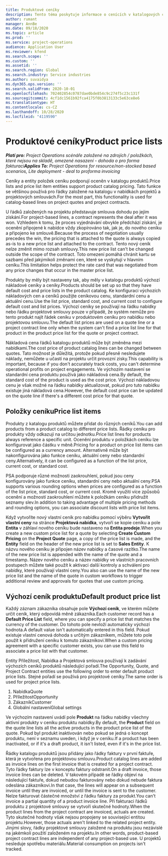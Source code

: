 ```yaml
---
title: Produktové ceníky
description: Tento téma poskytuje informace o cenících v katalogových cenách používaných pro projektové nabídky a smlouvy.
author: rumant
manager: AnnBe
ms.date: 09/18/2020
ms.topic: article
ms.prod: ''
ms.service: project-operations
audience: Application User
ms.reviewer: kfend
ms.search.scope: ''
ms.custom: ''
ms.assetid: ''
ms.search.region: Global
ms.search.industry: Service industries
ms.author: suvaidya
ms.dyn365.ops.version: ''
ms.search.validFrom: 2020-10-01
ms.openlocfilehash: 702402854c0787dae0bde854c9c274f5c23c131f
ms.sourcegitcommit: 4cf1dc1561b92fca4175f0b3813133c5e63ce8e6
ms.translationtype: HT
ms.contentlocale: cs-CZ
ms.lasthandoff: 10/28/2020
ms.locfileid: "4119590"
---
```

# <a name="product-price-lists"></a><span data-ttu-id="c128c-103">Produktové ceníky</span><span class="sxs-lookup"><span data-stu-id="c128c-103">Product price lists</span></span>

<span data-ttu-id="c128c-104">_**Platí pro:** Project Operations scénáře založené na zdrojích / položkách, které nejsou na skladě, omezené nasazení - dohoda o pro forma fakturaci_</span><span class="sxs-lookup"><span data-stu-id="c128c-104">_**Applies To:** Project Operations for resource/non-stocked based scenarios, Lite deployment - deal to proforma invoicing_</span></span>

<span data-ttu-id="c128c-105">Ceníky a entity položek ceníku podporují oceněn v katalogu produktů.</span><span class="sxs-lookup"><span data-stu-id="c128c-105">Price lists and price list item entities support product catalog pricing.</span></span> <span data-ttu-id="c128c-106">Tato funkce se většinou používá pro řádky založené na katalogu v nabídkách projektů a projektových smlouvách.</span><span class="sxs-lookup"><span data-stu-id="c128c-106">For the most part, this functionality is used for catalog-based lines on project quotes and project contracts.</span></span>

<span data-ttu-id="c128c-107">U řádků založených na projektu představuje smlouva dohodu po jejím získání.</span><span class="sxs-lookup"><span data-stu-id="c128c-107">For project-based lines, a contract represents the deal after it was won.</span></span> <span data-ttu-id="c128c-108">Vzhledem k tomu, že proces vyjednávání obvykle předchází získání, je ocenění připojené k nabídce vždy zkopírováno tak, jak je, do nového ceníku a připojeno ke smlouvě.</span><span class="sxs-lookup"><span data-stu-id="c128c-108">Because the process of negotiation usually precedes the win, the pricing that is attached to the quote is always copied as-is to a new price list and attached to the contract.</span></span> <span data-ttu-id="c128c-109">Tento nový ceník nelze změnit mimo rozsah smlouvy.</span><span class="sxs-lookup"><span data-stu-id="c128c-109">This new price list can't be changed outside the scope of the contract.</span></span> <span data-ttu-id="c128c-110">Toto omezení pomáhá chránit kartu se sazbami před jakýmikoli změnami cen, které se vyskytují v hlavním ceníku.</span><span class="sxs-lookup"><span data-stu-id="c128c-110">This limitation helps protect the rate card that was negotiated from any price changes that occur in the master price list.</span></span>

<span data-ttu-id="c128c-111">Produkty by měly být nastaveny tak, aby měly v katalogu produktů výchozí nákladové ceníky a ceníky.</span><span class="sxs-lookup"><span data-stu-id="c128c-111">Products should be set up so that they have default cost and price lists in the product catalog.</span></span> <span data-ttu-id="c128c-112">Ke konfiguraci výchozích nákladových cen a ceníků použijte ceníkovou cenu, standardní cenu a aktuální cenu.</span><span class="sxs-lookup"><span data-stu-id="c128c-112">Use the list price, standard cost, and current cost to configure default cost and list prices.</span></span> <span data-ttu-id="c128c-113">Výchozí ceníky se používají na řádku nabídky nebo řádku projektové smlouvy pouze v případě, že systém nemůže pro tento produkt najít řádek ceníku v produktovém ceníku pro nabídku nebo projektovou smlouvu.</span><span class="sxs-lookup"><span data-stu-id="c128c-113">The default list prices are used on a quote line or a project contract line only when the system can't find a price list line for that product in the product price list for the quote or project contract.</span></span>

<span data-ttu-id="c128c-114">Nákladová cena řádků katalogu produktů může být změněna mezi nabídkami.</span><span class="sxs-lookup"><span data-stu-id="c128c-114">The cost price of product catalog lines can be changed between quotes.</span></span> <span data-ttu-id="c128c-115">Tato možnost je důležitá, protože pokud přesně nesledujete náklady, nemůžete u učastí na projektu určit provozní zisky.</span><span class="sxs-lookup"><span data-stu-id="c128c-115">This capability is important, because if you don't accurately track costs, you can't determine operational profits on project engagements.</span></span> <span data-ttu-id="c128c-116">Ve výchozím nastavení se standardní cena produktu používá jako nákladová cena.</span><span class="sxs-lookup"><span data-stu-id="c128c-116">By default, the standard cost of the product is used as the cost price.</span></span> <span data-ttu-id="c128c-117">Výchozí nákladovou cenu je však možné na řádku nabídky aktualizovat, pokud pro tuto nabídku existuje jiná nákladová cena.</span><span class="sxs-lookup"><span data-stu-id="c128c-117">However, the default cost price can be updated on the quote line if there's a different cost price for that quote.</span></span>

## <a name="price-list-items"></a><span data-ttu-id="c128c-118">Položky ceníku</span><span class="sxs-lookup"><span data-stu-id="c128c-118">Price list items</span></span>

<span data-ttu-id="c128c-119">Produkty z katalogu produktů můžete přidat do různých ceníků.</span><span class="sxs-lookup"><span data-stu-id="c128c-119">You can add products from a product catalog to different price lists.</span></span> <span data-ttu-id="c128c-120">Řádky ceníku pro produkty vždy odkazují na určitou jednotku.</span><span class="sxs-lookup"><span data-stu-id="c128c-120">Price list lines for products always reference a specific unit.</span></span> <span data-ttu-id="c128c-121">Ocenění produktu v položkách ceníku lze konfigurovat jako částku v měně.</span><span class="sxs-lookup"><span data-stu-id="c128c-121">Pricing for a product on price list items can be configured as a currency amount.</span></span> <span data-ttu-id="c128c-122">Alternativně může být nakonfigurována jako funkce ceníku, aktuální ceny nebo standardní ceny.</span><span class="sxs-lookup"><span data-stu-id="c128c-122">Alternatively, it can be configured as a function of the list price, current cost, or standard cost.</span></span>

<span data-ttu-id="c128c-123">PSA podporuje různé možnosti zaokrouhlení, pokud jsou ceny konfigurovány jako funkce ceníku, standardní ceny nebo aktuální ceny.</span><span class="sxs-lookup"><span data-stu-id="c128c-123">PSA supports various rounding options when prices are configured as a function of the list price, standard cost, or current cost.</span></span> <span data-ttu-id="c128c-124">Kromě využití více způsobů ocenění a možností zaokrouhlení můžete k položkám ceníku přidružit seznamy slev.</span><span class="sxs-lookup"><span data-stu-id="c128c-124">In addition to taking advantage of multiple pricing methods and rounding options, you can associate discount lists with price list items.</span></span> 

<span data-ttu-id="c128c-125">Když vytvoříte nový vlastní ceník pro nabídku pomocí výběru **Vytvořit vlastní ceny** na stránce **Projektová nabídka**, vytvoří se kopie ceníku a pole **Entita** v záhlaví nového ceníku bude nastaveno na **Entita prodeje**.</span><span class="sxs-lookup"><span data-stu-id="c128c-125">When you create a new custom price list for a quote by selecting **Create Custom Pricing** on the **Project Quote** page, a copy of the price list is made, and the **Entity** field on the header of the new price list is set to **Sales Entity**.</span></span> <span data-ttu-id="c128c-126">K názvu nového ceníku je připojen název nabídky a časové razítko.</span><span class="sxs-lookup"><span data-stu-id="c128c-126">The name of the new price list is appended with the name of the quote and a timestamp.</span></span> <span data-ttu-id="c128c-127">Název nového ceníku a název nabídky ve vlastních pracovních postupech můžete také použít k aktivaci další kontroly a schválení pro nabídky, které používají vlastní ceny.</span><span class="sxs-lookup"><span data-stu-id="c128c-127">You also can use the name of the new price list and the name of the quote in custom workflows to trigger additional review and approvals for quotes that use custom pricing.</span></span>

 
## <a name="default-product-price-list"></a><span data-ttu-id="c128c-128">Výchozí ceník produktu</span><span class="sxs-lookup"><span data-stu-id="c128c-128">Default product price list</span></span>
<span data-ttu-id="c128c-129">Každý záznam zákazníka obsahuje pole **Výchozí ceník**, ve kterém můžete určit ceník, který odpovídá měně zákazníka.</span><span class="sxs-lookup"><span data-stu-id="c128c-129">Each customer record has a **Default Price List** field, where you can specify a price list that matches the currency of the customer.</span></span> <span data-ttu-id="c128c-130">Do tohoto pole nevloží automaticky výchozí hodnota.</span><span class="sxs-lookup"><span data-stu-id="c128c-130">A default value isn't automatically entered in this field.</span></span> <span data-ttu-id="c128c-131">Pokud existuje vlastní cenová dohoda s určitým zákazníkem, můžete toto pole použít k přidružení ceníku k tomuto zákazníkovi.</span><span class="sxs-lookup"><span data-stu-id="c128c-131">When a custom pricing agreement with a specific customer exists, you can use this field to associate a price list with that customer.</span></span>

<span data-ttu-id="c128c-132">Entity Příležitost, Nabídka a Projektová smlouva používají k zadávání výchozích ceníků produktů následující pořadí.</span><span class="sxs-lookup"><span data-stu-id="c128c-132">The Opportunity, Quote, and Project Contract entities use the following order to enter default product price lists.</span></span> <span data-ttu-id="c128c-133">Stejné pořadí se používá pro projektové ceníky.</span><span class="sxs-lookup"><span data-stu-id="c128c-133">The same order is used for project price lists.</span></span>

1.  <span data-ttu-id="c128c-134">Nabídka</span><span class="sxs-lookup"><span data-stu-id="c128c-134">Quote</span></span>
2.  <span data-ttu-id="c128c-135">Příležitost</span><span class="sxs-lookup"><span data-stu-id="c128c-135">Opportunity</span></span>
3.  <span data-ttu-id="c128c-136">Zákazník</span><span class="sxs-lookup"><span data-stu-id="c128c-136">Customer</span></span>
4.  <span data-ttu-id="c128c-137">Globální nastavení</span><span class="sxs-lookup"><span data-stu-id="c128c-137">Global settings</span></span> 

<span data-ttu-id="c128c-138">Ve výchozím nastavení uvádí pole **Produkt** na řádku nabídky všechny aktivní produkty v ceníku produktu nabídky.</span><span class="sxs-lookup"><span data-stu-id="c128c-138">By default, the **Product** field on the quote line lists all the active products in the product price list of the quote.</span></span> <span data-ttu-id="c128c-139">Pokud byl produkt inaktivován nebo pokud se jedná o koncept produktu, není v seznamu uveden, i když je v ceníku.</span><span class="sxs-lookup"><span data-stu-id="c128c-139">If a product has been inactivated, or if it's a draft product, it isn't listed, even if it's in the price list.</span></span> 

<span data-ttu-id="c128c-140">Řádky katalogu produktů jsou přidány jako řádky faktury v první faktuře, která je vytvořena pro projektovou smlouvu.</span><span class="sxs-lookup"><span data-stu-id="c128c-140">Product catalog lines are added as invoice lines on the first invoice that is created for a project contract.</span></span> <span data-ttu-id="c128c-141">Tyto řádky faktury lze v konceptu faktury odstranit.</span><span class="sxs-lookup"><span data-stu-id="c128c-141">On a draft invoice, those invoice lines can be deleted.</span></span> <span data-ttu-id="c128c-142">V takovém případě se řádky objeví na následující faktuře, dokud nebudou fakturovány nebo dokud nebude faktura odeslána zákazníkovi.</span><span class="sxs-lookup"><span data-stu-id="c128c-142">In that case, the lines will appear on a subsequent invoice until they are invoiced, or until the invoice is sent to the customer.</span></span> <span data-ttu-id="c128c-143">Nelze fakturovat částečné množství z řádku faktury za produkt.</span><span class="sxs-lookup"><span data-stu-id="c128c-143">You can't invoice a partial quantity of a product invoice line.</span></span> <span data-ttu-id="c128c-144">Při fakturaci řádků produktu z projektové smlouvy se vytvoří skutečné hodnoty.</span><span class="sxs-lookup"><span data-stu-id="c128c-144">When the product lines from the project contract are invoiced, actuals are created.</span></span> <span data-ttu-id="c128c-145">Tyto skutečné hodnoty však nejsou propojeny se související entitou projektu.</span><span class="sxs-lookup"><span data-stu-id="c128c-145">However, those actuals aren't linked to the related project entity.</span></span> <span data-ttu-id="c128c-146">Jinými slovy, řádky projektové smlouvy založené na produktu jsou nezávislé na jakémkoli použití založeném na projektu.</span><span class="sxs-lookup"><span data-stu-id="c128c-146">In other words, product-based project contract lines are independent of any project-based use.</span></span> <span data-ttu-id="c128c-147">U projektů nesleduje spotřebu materiálu.</span><span class="sxs-lookup"><span data-stu-id="c128c-147">Material consumption on projects isn't tracked.</span></span>
